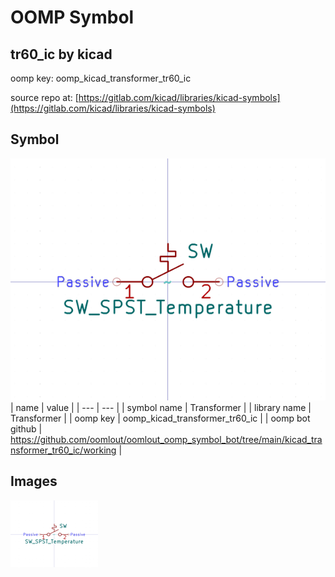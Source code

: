 # OOMP Symbol  
## tr60_ic  by kicad  
  
oomp key: oomp_kicad_transformer_tr60_ic  
  
source repo at: [https://gitlab.com/kicad/libraries/kicad-symbols](https://gitlab.com/kicad/libraries/kicad-symbols)  
## Symbol  
  
[![working.png](working_600.png)](working.png)  
| name | value | 
| --- | --- | 
| symbol name | Transformer | 
| library name | Transformer | 
| oomp key | oomp_kicad_transformer_tr60_ic | 
| oomp bot github | https://github.com/oomlout/oomlout_oomp_symbol_bot/tree/main/kicad_transformer_tr60_ic/working | 
## Images  
  
[![working.png](working_140.png)](working.png)  
